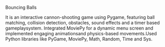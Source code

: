 Bouncing Balls

It is an interactive cannon-shooting game using Pygame, featuring ball matching, collision detection, obstacles, sound effects and a timer based gameplaysystem. Integrated MoviePy for a dynamic menu screen and implemented engaging animationsand physics-based movements.Used Python libraries like PyGame, MoviePy, Math, Random, Time and Sys.
